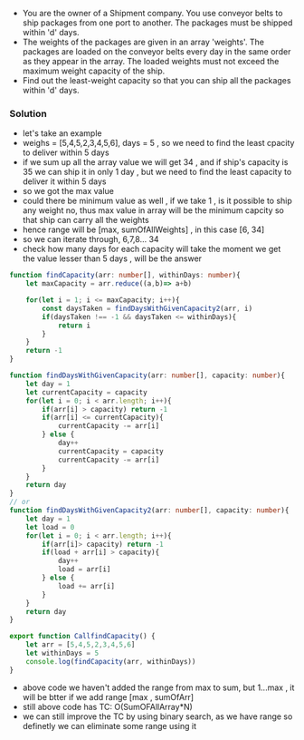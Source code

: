- You are the owner of a Shipment company. You use conveyor belts to ship packages from one port to another. The packages must be shipped within 'd' days.
- The weights of the packages are given in an array 'weights'. The packages are loaded on the conveyor belts every day in the same order as they appear in the array. The loaded weights must not exceed the maximum weight capacity of the ship.
- Find out the least-weight capacity so that you can ship all the packages within 'd' days.

### Solution
- let's take an example
- weighs = [5,4,5,2,3,4,5,6], days = 5 , so we need to find the least cpacity to deliver within 5 days
- if we sum up all the array value we will get 34 , and if ship's capacity is 35 we can ship it in only 1 day , but we need to find the least capacity to deliver it within 5 days
- so we got the max value
- could there be minimum value as well , if we take 1 , is it possible to ship any weight no, thus max value in array will be the minimum capcity so that ship can carry all the weights
- hence range will be [max, sumOfAllWeights] , in this case [6, 34]
- so we can iterate through, 6,7,8... 34
- check how many days for each capacity will take the moment we get the value lesser than 5 days , will be the answer

```ts
function findCapacity(arr: number[], withinDays: number){
    let maxCapacity = arr.reduce((a,b)=> a+b)

    for(let i = 1; i <= maxCapacity; i++){
        const daysTaken = findDaysWithGivenCapacity2(arr, i)
        if(daysTaken !== -1 && daysTaken <= withinDays){
            return i
        }
    }
    return -1
}

function findDaysWithGivenCapacity(arr: number[], capacity: number){
    let day = 1
    let currentCapacity = capacity
    for(let i = 0; i < arr.length; i++){
        if(arr[i] > capacity) return -1
        if(arr[i] <= currentCapacity){
            currentCapacity -= arr[i]
        } else {
            day++
            currentCapacity = capacity
            currentCapacity -= arr[i]
        }
    }
    return day
}
// or 
function findDaysWithGivenCapacity2(arr: number[], capacity: number){
    let day = 1
    let load = 0
    for(let i = 0; i < arr.length; i++){
        if(arr[i]> capacity) return -1
        if(load + arr[i] > capacity){
            day++
            load = arr[i]
        } else {
            load += arr[i]
        }
    }
    return day
}

export function CallfindCapacity() {
    let arr = [5,4,5,2,3,4,5,6]
    let withinDays = 5
    console.log(findCapacity(arr, withinDays))
}

```

- above code we haven't added the range from max to sum, but 1...max , it will be btter if we add range [max , sumOfArr]
- still above code has TC: O(SumOFAllArray*N)
- we can still improve the TC by using binary search, as we have range so definetly we can eliminate some range using it

```ts
```
